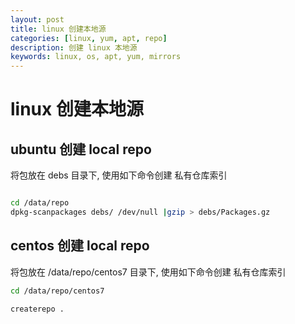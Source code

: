```yaml
---
layout: post
title: linux 创建本地源
categories: [linux, yum, apt, repo]
description: 创建 linux 本地源
keywords: linux, os, apt, yum, mirrors
---
```



# linux 创建本地源

## ubuntu 创建 local repo

将包放在 debs 目录下, 使用如下命令创建 私有仓库索引

```bash

cd /data/repo 
dpkg-scanpackages debs/ /dev/null |gzip > debs/Packages.gz

```
## centos 创建 local repo

将包放在 /data/repo/centos7 目录下, 使用如下命令创建 私有仓库索引


```bash
cd /data/repo/centos7

createrepo .
```